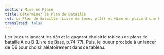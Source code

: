 ```yaml
---
section: Mise en Place
title: Déterminer le Plan de Bataille
ref: Le Plan de Bataille (Livre de Base, p.36) et Mise en place d'une bataille Rangée (Livre de Base, p.73)
translated: false
---
```


Les joueurs lancent les dès et le gagnant choisit le tableau de plans de bataille A ou B (Livre de Base, p.74-77). Puis, le joueur procède à un lancer de D6 pour choisir aléatoirement dans ce tableau.
